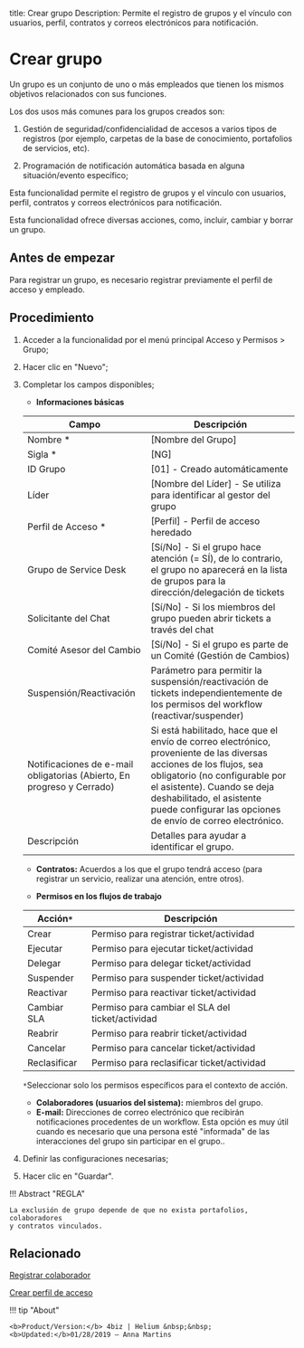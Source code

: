 title: Crear grupo
Description: Permite el registro de grupos y el vínculo con usuarios, perfil, contratos y correos electrónicos para notificación.

# Crear grupo

Un grupo es un conjunto de uno o más empleados que tienen los mismos objetivos
relacionados con sus funciones.

Los dos usos más comunes para los grupos creados son:

1.  Gestión de seguridad/confidencialidad de accesos a varios tipos de registros
    (por ejemplo, carpetas de la base de conocimiento, portafolios de servicios,
    etc).

2.  Programación de notificación automática basada en alguna situación/evento
    específico;

Esta funcionalidad permite el registro de grupos y el vínculo con usuarios,
perfil, contratos y correos electrónicos para notificación.

Esta funcionalidad ofrece diversas acciones, como, incluir, cambiar y borrar un
grupo.

## Antes de empezar

Para registrar un grupo, es necesario registrar previamente el perfil de acceso
y empleado.

## Procedimiento

1.  Acceder a la funcionalidad por el menú principal Acceso y Permisos \> Grupo;

2.  Hacer clic en "Nuevo";

3.  Completar los campos disponibles;

    - **Informaciones básicas**

    |Campo|Descripción|
    |-|-|
    |Nombre *	|[Nombre del Grupo]|
    |Sigla *	|[NG]|
    |ID Grupo|[01] - Creado automáticamente|
    |Líder|[Nombre del Líder] - Se utiliza para identificar al gestor del grupo|
    |Perfil de Acceso *	|[Perfil] - Perfil de acceso heredado|
    |Grupo de Service Desk|[Sí/No] - Si el grupo hace atención (= SÍ), de lo contrario, el grupo no aparecerá en la lista de grupos para la dirección/delegación de tickets|
    |Solicitante del Chat|[Sí/No] - Si los miembros del grupo pueden abrir tickets a través del chat|
    |Comité Asesor del Cambio|[Sí/No] - Si el grupo es parte de un Comité (Gestión de Cambios)|
    |Suspensión/Reactivación |Parámetro para permitir la suspensión/reactivación de tickets independientemente de los permisos del workflow (reactivar/suspender)|
    |Notificaciones de e-mail obligatorias (Abierto, En progreso y Cerrado)|Si está habilitado, hace que el envío de correo electrónico, proveniente de las diversas acciones de los flujos, sea obligatorio (no configurable por el asistente). Cuando se deja deshabilitado, el asistente puede configurar las opciones de envío de correo electrónico.|
    |Descripción |Detalles para ayudar a identificar el grupo.|

    - **Contratos:** Acuerdos a los que el grupo tendrá acceso (para registrar un servicio, realizar una atención, entre otros).

    - **Permisos en los flujos de trabajo**

    |Acción```*```| Descripción|
	  |-|-|
	  |Crear|Permiso para registrar ticket/actividad|
	  |Ejecutar|Permiso para ejecutar ticket/actividad|
    |Delegar|Permiso para delegar ticket/actividad|
	  |Suspender|Permiso para suspender ticket/actividad|
    |Reactivar|Permiso para reactivar ticket/actividad|
    |Cambiar SLA|Permiso para cambiar el SLA del ticket/actividad|
	  |Reabrir|Permiso para reabrir ticket/actividad|
    |Cancelar|Permiso para cancelar ticket/actividad|
    |Reclasificar|Permiso para reclasificar ticket/actividad|

    ```*```Seleccionar solo los permisos específicos para el contexto de acción.

    - **Colaboradores (usuarios del sistema):** miembros del grupo.
    - **E-mail:** Direcciones de correo electrónico que recibirán notificaciones procedentes de un workflow. Esta opción es muy útil cuando es necesario que una persona esté "informada" de las interacciones del grupo sin participar en el grupo..

4.  Definir las configuraciones necesarias;
5.  Hacer clic en "Guardar".


!!! Abstract "REGLA"

    La exclusión de grupo depende de que no exista portafolios, colaboradores
    y contratos vinculados.
    

Relacionado
-----------

[Registrar colaborador](/es-es/4biz-helium/initial-settings/access-settings/user/register-employee.html)

[Crear perfil de acceso](/es-es/4biz-helium/initial-settings/access-settings/profile/create-profile-access.html)


!!! tip "About"

    <b>Product/Version:</b> 4biz | Helium &nbsp;&nbsp;
    <b>Updated:</b>01/28/2019 – Anna Martins
